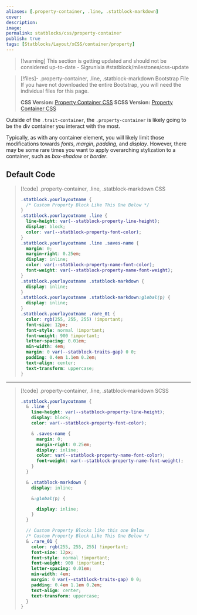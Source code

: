 ```yaml
---
aliases: [.property-container, .line, .statblock-markdown]
cover: 
description: 
image: 
permalink: statblocks/css/property-container
publish: true
tags: [Statblocks/Layout/xCSS/container/property]
---
```


>[!warning] This section is getting updated and should not be considered up-to-date \- Sigrunixia
> #statblock/milestones/css-update 
> 

>[!files]- .property-container, .line, .statblock-markdown Bootstrap File
> If you have not downloaded the entire Bootstrap, you will need the individual files for this page.
>
> **CSS Version:** [Property Container CSS](https://github.com/valentine195/fantasy-statblocks/blob/gh-pages/docs/statblock-bootstrap/css/6-property-container.css)
> **SCSS Version:** [Property Container CSS](https://github.com/valentine195/fantasy-statblocks/blob/gh-pages/docs/statblock-bootstrap/scss/6-property-container.scss)

Outside of the `.trait-container`, the `.property-container` is likely going to be the div container you interact with the most. 

Typically, as with any container element, you will likely limit those modifications towards *fonts*, *margin*, *padding*, and *display*. However, there may be some rare times you want to apply overarching stylization to a container, such as *box-shadow* or *border*.

## Default Code

> [!code] .property-container, .line, .statblock-markdown CSS
> ```css
> .statblock.yourlayoutname {
>   /* Custom Property Block Like This One Below */
> }
> .statblock.yourlayoutname .line {
>   line-height: var(--statblock-property-line-height);
>   display: block;
>   color: var(--statblock-property-font-color);
> }
> .statblock.yourlayoutname .line .saves-name {
>   margin: 0;
>   margin-right: 0.25em;
>   display: inline;
>   color: var(--statblock-property-name-font-color);
>   font-weight: var(--statblock-property-name-font-weight);
> }
> .statblock.yourlayoutname .statblock-markdown {
>   display: inline;
> }
> .statblock.yourlayoutname .statblock-markdown:global(p) {
>   display: inline;
> }
> .statblock.yourlayoutname .rare_01 {
>   color: rgb(255, 255, 255) !important;
>   font-size: 12px;
>   font-style: normal !important;
>   font-weight: 900 !important;
>   letter-spacing: 0.01em;
>   min-width: 4em;
>   margin: 0 var(--statblock-traits-gap) 0 0;
>   padding: 0.4em 1.1em 0.2em;
>   text-align: center;
>   text-transform: uppercase;
> }
> ```

---

> [!code] .property-container, .line, .statblock-markdown SCSS
> ```scss
> .statblock.yourlayoutname {
>   & .line {
>     line-height: var(--statblock-property-line-height);
>     display: block;
>     color: var(--statblock-property-font-color);
> 
>     & .saves-name {
>       margin: 0;
>       margin-right: 0.25em;
>       display: inline;
>       color: var(--statblock-property-name-font-color);
>       font-weight: var(--statblock-property-name-font-weight);
>     }
>   }
> 
>   & .statblock-markdown {
>     display: inline;
> 
>     &:global(p) {
> 
>       display: inline;
>     } 
>   }
> 
>   // Custom Property Blocks like this one Below
>   /* Custom Property Block Like This One Below */
>   & .rare_01 {
>     color: rgb(255, 255, 255) !important;
>     font-size: 12px;
>     font-style: normal !important;
>     font-weight: 900 !important;
>     letter-spacing: 0.01em;
>     min-width: 4em;
>     margin: 0 var(--statblock-traits-gap) 0 0;
>     padding: 0.4em 1.1em 0.2em;
>     text-align: center;
>     text-transform: uppercase;
>   }
> }
>```
